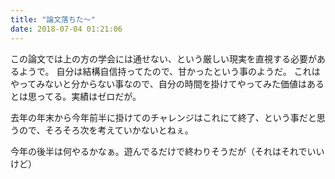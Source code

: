 ```yaml
---
title: "論文落ちた〜"
date: 2018-07-04 01:21:06
---
```


この論文では上の方の学会には通せない、という厳しい現実を直視する必要があるようで。
自分は結構自信持ってたので、甘かったという事のようだ。
これはやってみないと分からない事なので、自分の時間を掛けてやってみた価値はあるとは思ってる。実績はゼロだが。

去年の年末から今年前半に掛けてのチャレンジはこれにて終了、という事だと思うので、そろそろ次を考えていかないとねぇ。

今年の後半は何やるかなぁ。遊んでるだけで終わりそうだが（それはそれでいいけど）
